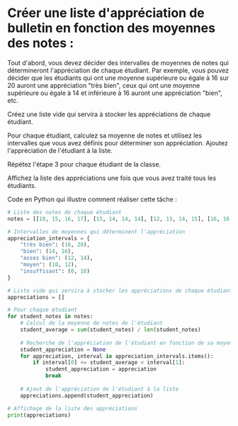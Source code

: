 # Créer une liste d'appréciation de bulletin en fonction des moyennes des notes :
Tout d'abord, vous devez décider des intervalles de moyennes de notes qui détermineront l'appréciation de chaque étudiant. Par exemple, vous pouvez décider que les étudiants qui ont une moyenne supérieure ou égale à 16 sur 20 auront une appréciation "très bien", ceux qui ont une moyenne supérieure ou égale à 14 et inférieure à 16 auront une appréciation "bien", etc.

Créez une liste vide qui servira à stocker les appréciations de chaque étudiant.

Pour chaque étudiant, calculez sa moyenne de notes et utilisez les intervalles que vous avez définis pour déterminer son appréciation. Ajoutez l'appréciation de l'étudiant à la liste.

Répétez l'étape 3 pour chaque étudiant de la classe.

Affichez la liste des appréciations une fois que vous avez traité tous les étudiants.

Code en Python qui illustre comment réaliser cette tâche :

```python
# Liste des notes de chaque étudiant
notes = [[18, 15, 16, 17], [15, 14, 14, 14], [12, 13, 14, 15], [16, 16, 17, 18]]

# Intervalles de moyennes qui déterminent l'appréciation
appreciation_intervals = {
    "très bien": (16, 20),
    "bien": (14, 16),
    "assez bien": (12, 14),
    "moyen": (10, 12),
    "insuffisant": (0, 10)
}

# Liste vide qui servira à stocker les appréciations de chaque étudiant
appreciations = []

# Pour chaque étudiant
for student_notes in notes:
    # Calcul de la moyenne de notes de l'étudiant
    student_average = sum(student_notes) / len(student_notes)
    
    # Recherche de l'appréciation de l'étudiant en fonction de sa moyenne
    student_appreciation = None
    for appreciation, interval in appreciation_intervals.items():
        if interval[0] <= student_average < interval[1]:
            student_appreciation = appreciation
            break
    
    # Ajout de l'appréciation de l'étudiant à la liste
    appreciations.append(student_appreciation)

# Affichage de la liste des appréciations
print(appreciations)
```
